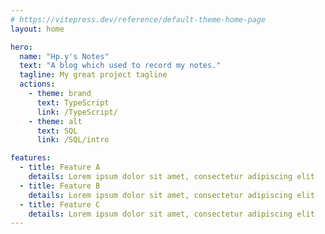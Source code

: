 ```yaml
---
# https://vitepress.dev/reference/default-theme-home-page
layout: home

hero:
  name: "Hp.y's Notes"
  text: "A blog which used to record my notes."
  tagline: My great project tagline
  actions:
    - theme: brand
      text: TypeScript
      link: /TypeScript/
    - theme: alt
      text: SQL
      link: /SQL/intro

features:
  - title: Feature A
    details: Lorem ipsum dolor sit amet, consectetur adipiscing elit
  - title: Feature B
    details: Lorem ipsum dolor sit amet, consectetur adipiscing elit
  - title: Feature C
    details: Lorem ipsum dolor sit amet, consectetur adipiscing elit
---
```


